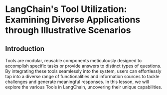 # LangChain's Tool Utilization: Examining Diverse Applications through Illustrative Scenarios 

## Introduction

Tools are modular, reusable components meticulously designed to accomplish specific tasks or provide answers to distinct types of questions. By integrating these tools seamlessly into the system, users can effortlessly tap into a diverse range of functionalities and information sources to tackle challenges and generate meaningful responses. In this lesson, we will explore the various Tools in LangChain, uncovering their unique capabilities.
